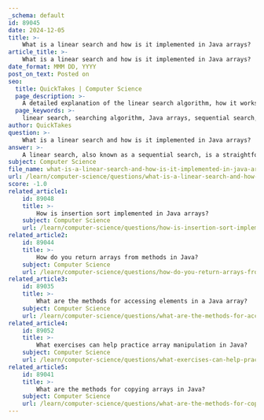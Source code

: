 ```yaml
---
_schema: default
id: 89045
date: 2024-12-05
title: >-
    What is a linear search and how is it implemented in Java arrays?
article_title: >-
    What is a linear search and how is it implemented in Java arrays?
date_format: MMM DD, YYYY
post_on_text: Posted on
seo:
  title: QuickTakes | Computer Science
  page_description: >-
    A detailed explanation of the linear search algorithm, how it works, its implementation in Java, example code, and performance analysis.
  page_keywords: >-
    linear search, searching algorithm, Java arrays, sequential search, implementation, code example, time complexity, integer array, target value, performance, O(n), looping, comparison
author: QuickTakes
question: >-
    What is a linear search and how is it implemented in Java arrays?
answer: >-
    A linear search, also known as a sequential search, is a straightforward searching algorithm used to find a specific element within a collection of data, such as an array. The algorithm works by traversing the array from the beginning to the end, comparing each element with the target value until a match is found or the end of the array is reached.\n\n### Implementation of Linear Search in Java\n\nTo implement a linear search in Java, you can define a method that takes two parameters: the array to be searched and the target value. The method will return the index of the target value if found, or -1 if the value is not present in the array. Below is a sample implementation:\n\n```java\npublic class LinearSearch {\n    // Method to perform linear search\n    public static int linearSearch(int[] arr, int x) {\n        // Traverse the array\n        for (int i = 0; i < arr.length; i++) {\n            // Check if the current element matches the target value\n            if (arr[i] == x) {\n                return i; // Return the index if found\n            }\n        }\n        return -1; // Return -1 if the element is not found\n    }\n\n    public static void main(String[] args) {\n        int[] arr = {5, 3, 8, 4, 2};\n        int target = 4;\n        int result = linearSearch(arr, target);\n        \n        if (result != -1) {\n            System.out.println("Element found at index: " + result);\n        } else {\n            System.out.println("Element not found in the array.");\n        }\n    }\n}\n```\n\n### Explanation of the Code\n\n1. **Method Definition**: The `linearSearch` method takes an integer array `arr` and an integer `x` (the target value) as parameters.\n2. **Looping Through the Array**: A `for` loop iterates through each element of the array.\n3. **Comparison**: Inside the loop, an `if` statement checks if the current element matches the target value.\n4. **Return Index**: If a match is found, the method returns the index of the element.\n5. **Not Found Case**: If the loop completes without finding the target, the method returns -1.\n6. **Main Method**: The `main` method demonstrates how to use the `linearSearch` method by searching for a target value in a sample array.\n\n### Performance\n\nLinear search has a time complexity of O(n), where n is the number of elements in the array. This means that in the worst case, the algorithm may need to check every element in the array. While it is simple and easy to implement, it is generally less efficient than other search algorithms, such as binary search, especially for large datasets. However, it can be applied to both sorted and unsorted arrays.
subject: Computer Science
file_name: what-is-a-linear-search-and-how-is-it-implemented-in-java-arrays.md
url: /learn/computer-science/questions/what-is-a-linear-search-and-how-is-it-implemented-in-java-arrays
score: -1.0
related_article1:
    id: 89048
    title: >-
        How is insertion sort implemented in Java arrays?
    subject: Computer Science
    url: /learn/computer-science/questions/how-is-insertion-sort-implemented-in-java-arrays
related_article2:
    id: 89044
    title: >-
        How do you return arrays from methods in Java?
    subject: Computer Science
    url: /learn/computer-science/questions/how-do-you-return-arrays-from-methods-in-java
related_article3:
    id: 89035
    title: >-
        What are the methods for accessing elements in a Java array?
    subject: Computer Science
    url: /learn/computer-science/questions/what-are-the-methods-for-accessing-elements-in-a-java-array
related_article4:
    id: 89052
    title: >-
        What exercises can help practice array manipulation in Java?
    subject: Computer Science
    url: /learn/computer-science/questions/what-exercises-can-help-practice-array-manipulation-in-java
related_article5:
    id: 89041
    title: >-
        What are the methods for copying arrays in Java?
    subject: Computer Science
    url: /learn/computer-science/questions/what-are-the-methods-for-copying-arrays-in-java
---
```


&nbsp;